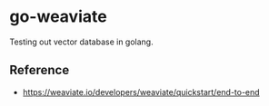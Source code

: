 # go-weaviate

Testing out vector database in golang.

## Reference

- https://weaviate.io/developers/weaviate/quickstart/end-to-end
